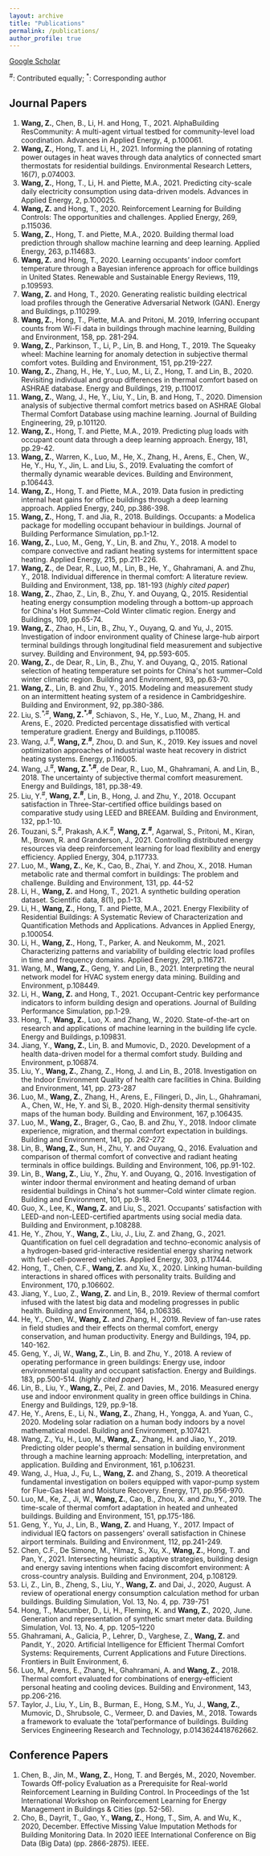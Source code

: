 ```yaml
---
layout: archive
title: "Publications"
permalink: /publications/
author_profile: true
---
```


<!-- {% if author.googlescholar %}
  You can also find my articles on <u><a href="{{author.googlescholar}}">my Google Scholar profile</a>.</u>
{% endif %}

{% include base_path %}

{% for post in site.publications reversed %}
  {% include archive-single.html %}
{% endfor %} -->

[Google Scholar](https://scholar.google.com/citations?user=xN_oFzsAAAAJ)

<sup>\#</sup>: Contributed equally; <sup>\*</sup>: Corresponding author

## Journal Papers
1.	**Wang, Z.**, Chen, B., Li, H. and Hong, T., 2021. AlphaBuilding ResCommunity: A multi-agent virtual testbed for community-level load coordination. Advances in Applied Energy, 4, p.100061.
1.	**Wang, Z.**, Hong, T. and Li, H., 2021. Informing the planning of rotating power outages in heat waves through data analytics of connected smart thermostats for residential buildings. Environmental Research Letters, 16(7), p.074003.
1.	**Wang, Z.**, Hong, T., Li, H. and Piette, M.A., 2021. Predicting city-scale daily electricity consumption using data-driven models. Advances in Applied Energy, 2, p.100025.
1.	**Wang, Z.** and Hong, T., 2020. Reinforcement Learning for Building Controls: The opportunities and challenges. Applied Energy, 269, p.115036.
1.	**Wang, Z.**, Hong, T. and Piette, M.A., 2020. Building thermal load prediction through shallow machine learning and deep learning. Applied Energy, 263, p.114683.
1.	**Wang, Z.** and Hong, T., 2020. Learning occupants’ indoor comfort temperature through a Bayesian inference approach for office buildings in United States. Renewable and Sustainable Energy Reviews, 119, p.109593.
1.	**Wang, Z.** and Hong, T., 2020. Generating realistic building electrical load profiles through the Generative Adversarial Network (GAN). Energy and Buildings, p.110299.
1.	**Wang, Z.**, Hong, T., Piette, M.A. and Pritoni, M. 2019, Inferring occupant counts from Wi-Fi data in buildings through machine learning, Building and Environment, 158, pp. 281-294.
1.	**Wang, Z.**, Parkinson, T., Li, P., Lin, B. and Hong, T., 2019. The Squeaky wheel: Machine learning for anomaly detection in subjective thermal comfort votes. Building and Environment, 151, pp.219-227.
1.	**Wang, Z.**, Zhang, H., He, Y., Luo, M., Li, Z., Hong, T. and Lin, B., 2020. Revisiting individual and group differences in thermal comfort based on ASHRAE database. Energy and Buildings, 219, p.110017.
1.	**Wang, Z.**, Wang, J., He, Y., Liu, Y., Lin, B. and Hong, T., 2020. Dimension analysis of subjective thermal comfort metrics based on ASHRAE Global Thermal Comfort Database using machine learning. Journal of Building Engineering, 29, p.101120.
1.	**Wang, Z.**, Hong, T. and Piette, M.A., 2019. Predicting plug loads with occupant count data through a deep learning approach. Energy, 181, pp.29-42.
1.	**Wang, Z.**, Warren, K., Luo, M., He, X., Zhang, H., Arens, E., Chen, W., He, Y., Hu, Y., Jin, L. and Liu, S., 2019. Evaluating the comfort of thermally dynamic wearable devices. Building and Environment, p.106443.
1.	**Wang, Z.**, Hong, T. and Piette, M.A., 2019. Data fusion in predicting internal heat gains for office buildings through a deep learning approach. Applied Energy, 240, pp.386-398.
1.	**Wang, Z.**, Hong, T. and Jia, R., 2018. Buildings. Occupants: a Modelica package for modelling occupant behaviour in buildings. Journal of Building Performance Simulation, pp.1-12.
1.	**Wang, Z.**, Luo, M., Geng, Y., Lin, B. and Zhu, Y., 2018. A model to compare convective and radiant heating systems for intermittent space heating. Applied Energy, 215, pp.211-226.
1.	**Wang, Z.**, de Dear, R., Luo, M., Lin, B., He, Y., Ghahramani, A. and Zhu, Y., 2018. Individual difference in thermal comfort: A literature review. Building and Environment, 138, pp. 181-193 (*highly cited paper*)
1.	**Wang, Z.**, Zhao, Z., Lin, B., Zhu, Y. and Ouyang, Q., 2015. Residential heating energy consumption modeling through a bottom-up approach for China's Hot Summer–Cold Winter climatic region. Energy and Buildings, 109, pp.65-74.
1.	**Wang, Z.**, Zhao, H., Lin, B., Zhu, Y., Ouyang, Q. and Yu, J., 2015. Investigation of indoor environment quality of Chinese large-hub airport terminal buildings through longitudinal field measurement and subjective survey. Building and Environment, 94, pp.593-605.
1.	**Wang, Z.**, de Dear, R., Lin, B., Zhu, Y. and Ouyang, Q., 2015. Rational selection of heating temperature set points for China's hot summer–Cold winter climatic region. Building and Environment, 93, pp.63-70.
1.	**Wang, Z.**, Lin, B. and Zhu, Y., 2015. Modeling and measurement study on an intermittent heating system of a residence in Cambridgeshire. Building and Environment, 92, pp.380-386.
1.	Liu, S.<sup>\*,\#</sup>, **Wang, Z.<sup>\*,\#</sup>**, Schiavon, S., He, Y., Luo, M., Zhang, H. and Arens, E., 2020. Predicted percentage dissatisfied with vertical temperature gradient. Energy and Buildings, p.110085.
1.	Wang, J.<sup>\#</sup>, **Wang, Z.<sup>\#</sup>**, Zhou, D. and Sun, K., 2019. Key issues and novel optimization approaches of industrial waste heat recovery in district heating systems. Energy, p.116005.
1.	Wang, J.<sup>\#</sup>, **Wang, Z.<sup>\*,\#</sup>**, de Dear, R., Luo, M., Ghahramani, A. and Lin, B., 2018. The uncertainty of subjective thermal comfort measurement. Energy and Buildings, 181, pp.38-49.
1.	Liu, Y.<sup>\#</sup>, **Wang, Z.<sup>\#</sup>**, Lin, B., Hong, J. and Zhu, Y., 2018. Occupant satisfaction in Three-Star-certified office buildings based on comparative study using LEED and BREEAM. Building and Environment, 132, pp.1-10.
1.	Touzani, S.<sup>\#</sup>, Prakash, A.K.<sup>\#</sup>, **Wang, Z.<sup>\#</sup>**, Agarwal, S., Pritoni, M., Kiran, M., Brown, R. and Granderson, J., 2021. Controlling distributed energy resources via deep reinforcement learning for load flexibility and energy efficiency. Applied Energy, 304, p.117733.
1.	Luo, M., **Wang, Z.**, Ke, K., Cao, B., Zhai, Y. and Zhou, X., 2018. Human metabolic rate and thermal comfort in buildings: The problem and challenge. Building and Environment, 131, pp. 44-52
1.	Li, H., **Wang, Z.** and Hong, T., 2021. A synthetic building operation dataset. Scientific data, 8(1), pp.1-13.
1.	Li, H., **Wang, Z.**, Hong, T. and Piette, M.A., 2021. Energy Flexibility of Residential Buildings: A Systematic Review of Characterization and Quantification Methods and Applications. Advances in Applied Energy, p.100054.
1.	Li, H., **Wang, Z.**, Hong, T., Parker, A. and Neukomm, M., 2021. Characterizing patterns and variability of building electric load profiles in time and frequency domains. Applied Energy, 291, p.116721.
1. Wang, M., **Wang, Z.**, Geng, Y. and Lin, B., 2021. Interpreting the neural network model for HVAC system energy data mining. Building and Environment, p.108449.
1.	Li, H., **Wang, Z.** and Hong, T., 2021. Occupant-Centric key performance indicators to inform building design and operations. Journal of Building Performance Simulation, pp.1-29.
1.	Hong, T., **Wang, Z.**, Luo, X. and Zhang, W., 2020. State-of-the-art on research and applications of machine learning in the building life cycle. Energy and Buildings, p.109831.
1.	Jiang, Y., **Wang, Z.**, Lin, B. and Mumovic, D., 2020. Development of a health data-driven model for a thermal comfort study. Building and Environment, p.106874.
1.	Liu, Y., **Wang, Z.**, Zhang, Z., Hong, J. and Lin, B., 2018. Investigation on the Indoor Environment Quality of health care facilities in China. Building and Environment, 141, pp. 273-287
1.	Luo, M., **Wang, Z.**, Zhang, H., Arens, E., Filingeri, D., Jin, L., Ghahramani, A., Chen, W., He, Y. and Si, B., 2020. High-density thermal sensitivity maps of the human body. Building and Environment, 167, p.106435.
1.	Luo, M., **Wang, Z.**, Brager, G., Cao, B. and Zhu, Y., 2018. Indoor climate experience, migration, and thermal comfort expectation in buildings. Building and Environment, 141, pp. 262-272
1.	Lin, B., **Wang, Z.**, Sun, H., Zhu, Y. and Ouyang, Q., 2016. Evaluation and comparison of thermal comfort of convective and radiant heating terminals in office buildings. Building and Environment, 106, pp.91-102.
1.	Lin, B., **Wang, Z.**, Liu, Y., Zhu, Y. and Ouyang, Q., 2016. Investigation of winter indoor thermal environment and heating demand of urban residential buildings in China's hot summer–Cold winter climate region. Building and Environment, 101, pp.9-18.
1.	Guo, X., Lee, K., **Wang, Z.** and Liu, S., 2021. Occupants’ satisfaction with LEED-and non-LEED-certified apartments using social media data. Building and Environment, p.108288.
1.	He, Y., Zhou, Y., **Wang, Z.**, Liu, J., Liu, Z. and Zhang, G., 2021. Quantification on fuel cell degradation and techno-economic analysis of a hydrogen-based grid-interactive residential energy sharing network with fuel-cell-powered vehicles. Applied Energy, 303, p.117444.
1.	Hong, T., Chen, C.F., **Wang, Z.** and Xu, X., 2020. Linking human-building interactions in shared offices with personality traits. Building and Environment, 170, p.106602.
1.	Jiang, Y., Luo, Z., **Wang, Z.** and Lin, B., 2019. Review of thermal comfort infused with the latest big data and modeling progresses in public health. Building and Environment, 164, p.106336.
1.	He, Y., Chen, W., **Wang, Z.** and Zhang, H., 2019. Review of fan-use rates in field studies and their effects on thermal comfort, energy conservation, and human productivity. Energy and Buildings, 194, pp. 140-162.
1.	Geng, Y., Ji, W., **Wang, Z.**, Lin, B. and Zhu, Y., 2018. A review of operating performance in green buildings: Energy use, indoor environmental quality and occupant satisfaction. Energy and Buildings. 183, pp.500-514. (*highly cited paper*)
1.	Lin, B., Liu, Y., **Wang, Z.**, Pei, Z. and Davies, M., 2016. Measured energy use and indoor environment quality in green office buildings in China. Energy and Buildings, 129, pp.9-18.
1.	He, Y., Arens, E., Li, N., **Wang, Z.**, Zhang, H., Yongga, A. and Yuan, C., 2020. Modeling solar radiation on a human body indoors by a novel mathematical model. Building and Environment, p.107421.
1.	Wang, Z., Yu, H., Luo, M., **Wang, Z.**, Zhang, H. and Jiao, Y., 2019. Predicting older people's thermal sensation in building environment through a machine learning approach: Modelling, interpretation, and application. Building and Environment, 161, p.106231.
1.	Wang, J., Hua, J., Fu, L., **Wang, Z.** and Zhang, S., 2019. A theoretical fundamental investigation on boilers equipped with vapor-pump system for Flue-Gas Heat and Moisture Recovery. Energy, 171, pp.956-970.
1.	Luo, M., Ke, Z., Ji, W., **Wang, Z.**, Cao, B., Zhou, X. and Zhu, Y., 2019. The time-scale of thermal comfort adaptation in heated and unheated buildings. Building and Environment, 151, pp.175-186.
1.	Geng, Y., Yu, J., Lin, B., **Wang, Z.** and Huang, Y., 2017. Impact of individual IEQ factors on passengers' overall satisfaction in Chinese airport terminals. Building and Environment, 112, pp.241-249.
1.	Chen, C.F., De Simone, M., Yilmaz, S., Xu, X., **Wang, Z.**, Hong, T. and Pan, Y., 2021. Intersecting heuristic adaptive strategies, building design and energy saving intentions when facing discomfort environment: A cross-country analysis. Building and Environment, 204, p.108129.
1.	Li, Z., Lin, B., Zheng, S., Liu, Y., **Wang, Z.** and Dai, J., 2020, August. A review of operational energy consumption calculation method for urban buildings. Building Simulation, Vol. 13, No. 4, pp. 739-751
1.	Hong, T., Macumber, D., Li, H., Fleming, K. and **Wang, Z.**, 2020, June. Generation and representation of synthetic smart meter data. Building Simulation, Vol. 13, No. 4, pp. 1205–1220  
1.	Ghahramani, A., Galicia, P., Lehrer, D., Varghese, Z., **Wang, Z.** and Pandit, Y., 2020. Artificial Intelligence for Efficient Thermal Comfort Systems: Requirements, Current Applications and Future Directions. Frontiers in Built Environment, 6.
1.	Luo, M., Arens, E., Zhang, H., Ghahramani, A. and **Wang, Z.**, 2018. Thermal comfort evaluated for combinations of energy-efficient personal heating and cooling devices. Building and Environment, 143, pp.206-216.
1.	Taylor, J., Liu, Y., Lin, B., Burman, E., Hong, S.M., Yu, J., **Wang, Z.**, Mumovic, D., Shrubsole, C., Vermeer, D. and Davies, M., 2018. Towards a framework to evaluate the ‘total’performance of buildings. Building Services Engineering Research and Technology, p.0143624418762662.

## Conference Papers
1.	Chen, B., Jin, M., **Wang, Z.**, Hong, T. and Bergés, M., 2020, November. Towards Off-policy Evaluation as a Prerequisite for Real-world Reinforcement Learning in Building Control. In Proceedings of the 1st International Workshop on Reinforcement Learning for Energy Management in Buildings & Cities (pp. 52-56).
1.	Cho, B., Dayrit, T., Gao, Y., **Wang, Z.**, Hong, T., Sim, A. and Wu, K., 2020, December. Effective Missing Value Imputation Methods for Building Monitoring Data. In 2020 IEEE International Conference on Big Data (Big Data) (pp. 2866-2875). IEEE.
